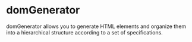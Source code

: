 # domGenerator
domGenerator allows you to generate HTML elements and organize them into a hierarchical structure according to a set of specifications. 
